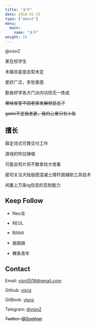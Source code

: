 ```yaml
---
title: "关于"
date: 2018-01-15
type: ["about"]
menu:
  main:
    name: "关于"
weight: 10
---
```



@visnZ

某在校学生

未婚且星座血型未定

爱好广泛，多愁善感

勤奋好学各大门派内功但无一炼成

~~曾经发誓不回老家发展但是怂了~~

~~gakki不是我老婆，我的心里只有小鱼~~

## 擅长

薛定谔式可靠交付工作

游戏的吹拉弹唱

可能会剪片但不敢拿给大佬看

密切关注大陆版图混凝土撑杆跳辅助工具技术

闲置上万条tg信息的忍耐能力

## Keep Follow

- Neo龙

- REOL

- Bilibili

- 崩崩崩

- 粿条青年

## Contact

Email: visn0518@gmail.com

Github: [visnz](https://github.com/visnz)

GitBook: [visnz](https://www.gitbook.com/@visnz)

Telegram: [@visnZ](https://t.me/visnZ)

~~Twitter: [@ZeoVisn](https://twitter.com/ZeoVisn)~~
